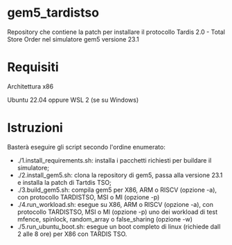 # gem5_tardistso
Repository che contiene la patch per installare il protocollo Tardis 2.0 - Total Store Order nel simulatore gem5 versione 23.1

# Requisiti
Architettura x86

Ubuntu 22.04 oppure WSL 2 (se su Windows)

# Istruzioni
Basterà eseguire gli script secondo l'ordine enumerato:
* ./1.install_requirements.sh: installa i pacchetti richiesti per buildare il simulatore;
* ./2.install_gem5.sh: clona la repository di gem5, passa alla versione 23.1 e installa la patch di Tartdis TSO;
* ./3.build_gem5.sh: compila gem5 per X86, ARM o RISCV (opzione -a), con protocollo TARDISTSO, MSI o MI (opzione -p)
* ./4.run_workload.sh: esegue su X86, ARM o RISCV (opzione -a), con protocollo TARDISTSO, MSI o MI (opzione -p) uno dei workload di test mfence, spinlock, random_array o false_sharing (opzione -w)
* ./5.run_ubuntu_boot.sh: esegue un boot completo di linux (richiede dall 2 alle 8 ore) per X86 con TARDIS TSO.
